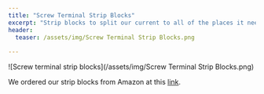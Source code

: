 ```yaml
---
title: "Screw Terminal Strip Blocks"
excerpt: "Strip blocks to split our current to all of the places it needs to go from the outlet"
header:
  teaser: /assets/img/Screw Terminal Strip Blocks.png
  
---
```


![Screw terminal strip blocks](/assets/img/Screw Terminal Strip Blocks.png)

We ordered our strip blocks from Amazon at this [link](https://www.amazon.com/Positions-Terminal-Pre-Insulated-Barrier-MILAPEAK/dp/B07CM1JQCR?ac_md=5-3-R3JvdW5kIGNpcmN1aXQgdGVybWluYWwgYmxvY2tz-ac_d_hl_hl_rf&content-id=amzn1.sym.ea5a3043-3172-4e81-bcc4-eb7524db4f7c%3Aamzn1.sym.ea5a3043-3172-4e81-bcc4-eb7524db4f7c&crid=13M1PYV7ITYCQ&cv_ct_cx=bus%2Bbar&keywords=bus%2Bbar&pd_rd_i=B07CM1JQCR&pd_rd_r=fc92462e-5fce-4f34-8523-301c4c53d1e8&pd_rd_w=Xg4RG&pd_rd_wg=bOM0g&pf_rd_p=ea5a3043-3172-4e81-bcc4-eb7524db4f7c&pf_rd_r=WN944B7PV7W9RNJ1ENKW&qid=1680725489&sbo=RZvfv%2F%2FHxDF%2BO5021pAnSA%3D%3D&sprefix=bus%2Bbar%2Caps%2C91&sr=1-4-25fd44b4-555a-4528-b40c-891e95133f20&th=1&linkCode=sl1&tag=drd0cf-20&linkId=904237a578b7ef25f03c9babc8f3b6e4&language=en_US&ref_=as_li_ss_tl).
